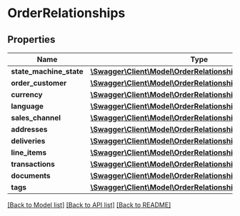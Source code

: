 # OrderRelationships

## Properties
Name | Type | Description | Notes
------------ | ------------- | ------------- | -------------
**state_machine_state** | [**\Swagger\Client\Model\OrderRelationshipsStateMachineState**](OrderRelationshipsStateMachineState.md) |  | [optional] 
**order_customer** | [**\Swagger\Client\Model\OrderRelationshipsOrderCustomer**](OrderRelationshipsOrderCustomer.md) |  | [optional] 
**currency** | [**\Swagger\Client\Model\OrderRelationshipsCurrency**](OrderRelationshipsCurrency.md) |  | [optional] 
**language** | [**\Swagger\Client\Model\OrderRelationshipsLanguage**](OrderRelationshipsLanguage.md) |  | [optional] 
**sales_channel** | [**\Swagger\Client\Model\OrderRelationshipsSalesChannel**](OrderRelationshipsSalesChannel.md) |  | [optional] 
**addresses** | [**\Swagger\Client\Model\OrderRelationshipsAddresses**](OrderRelationshipsAddresses.md) |  | [optional] 
**deliveries** | [**\Swagger\Client\Model\OrderRelationshipsDeliveries**](OrderRelationshipsDeliveries.md) |  | [optional] 
**line_items** | [**\Swagger\Client\Model\OrderRelationshipsLineItems**](OrderRelationshipsLineItems.md) |  | [optional] 
**transactions** | [**\Swagger\Client\Model\OrderRelationshipsTransactions**](OrderRelationshipsTransactions.md) |  | [optional] 
**documents** | [**\Swagger\Client\Model\OrderRelationshipsDocuments**](OrderRelationshipsDocuments.md) |  | [optional] 
**tags** | [**\Swagger\Client\Model\OrderRelationshipsTags**](OrderRelationshipsTags.md) |  | [optional] 

[[Back to Model list]](../../README.md#documentation-for-models) [[Back to API list]](../../README.md#documentation-for-api-endpoints) [[Back to README]](../../README.md)

